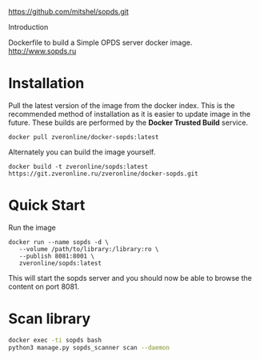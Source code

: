 https://github.com/mitshel/sopds.git

 Introduction

Dockerfile to build a Simple OPDS server docker image.
http://www.sopds.ru

# Installation

Pull the latest version of the image from the docker index. This is the recommended method of installation as it is easier to update image in the future. These builds are performed by the **Docker Trusted Build** service.

```
docker pull zveronline/docker-sopds:latest
```

Alternately you can build the image yourself.

```
docker build -t zveronline/sopds:latest https://git.zveronline.ru/zveronline/docker-sopds.git
```

# Quick Start

Run the image

```
docker run --name sopds -d \
   --volume /path/to/library:/library:ro \
   --publish 8081:8001 \
   zveronline/sopds:latest
```

This will start the sopds server and you should now be able to browse the content on port 8081.


# Scan library

```bash
docker exec -ti sopds bash
python3 manage.py sopds_scanner scan --daemon
```
